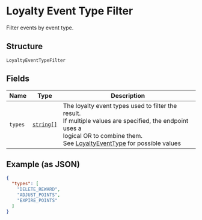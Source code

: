 
# Loyalty Event Type Filter

Filter events by event type.

## Structure

`LoyaltyEventTypeFilter`

## Fields

| Name | Type | Description |
|  --- | --- | --- |
| `types` | [`string[]`](/doc/models/loyalty-event-type.md) | The loyalty event types used to filter the result.<br>If multiple values are specified, the endpoint uses a<br>logical OR to combine them.<br>See [LoyaltyEventType](#type-loyaltyeventtype) for possible values |

## Example (as JSON)

```json
{
  "types": [
    "DELETE_REWARD",
    "ADJUST_POINTS",
    "EXPIRE_POINTS"
  ]
}
```

